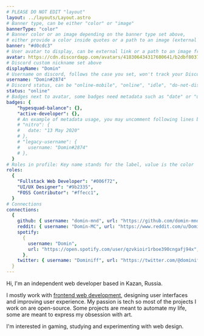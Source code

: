 ```yaml
---
# PLEASE DO NOT EDIT "layout"
layout: ../layouts/Layout.astro
# Banner type, can be either "color" or "image"
bannerType: "color"
# Banner color or an image depending on the banner type set above,
# either provide a color inside quotes or a path to an image (external links are supported)
banner: "#d0cdc3"
# User avatar to display, can be external link or a path to an image from public folder
avatar: https://cdn.discordapp.com/avatars/418306434317680641/b2dbf8037d99af65706882bbdf6390df.png
# Discord custom nickname set above
displayName: "Domin"
# Username on discord, follows the case you set, won't track your Discord account e.g. "Domin#2874" or "dominnya"
username: "Domin#2874"
# Discord status, can be "online-mobile", "online", "idle", "do-not-disturb", "invisible" or "streaming"
status: "online"
# Badges next to avatar, some badges need metadata such as "date" or "username"
badges: {
    "hypesquad-balance": {},
    "active-developer": {},
    # An example of metadata usage, you may uncomment following lines by removing "#":
    # "nitro": {
    #   date: "13 May 2020"
    # },
    # "legacy-username": {
    #   username: "Domin#2874"
    # },
  }
# Roles in profile: Key name stands for the label, value is the color
roles:
  {
    "Fullstack Web Developer": "#006f72",
    "UI/UX Designer": "#9b2335",
    "FOSS Contributor": "#ffecc1",
  }
# Connections
connections:
  {
    github: { username: "domin-mnd", url: "https://github.com/domin-mnd" },
    reddit: { username: "Domin-MC", url: "https://www.reddit.com/u/Domin-MC" },
    spotify:
      {
        username: "Domin",
        url: "https://open.spotify.com/user/qzvkioir1rboe390cngafj94x",
      },
    twitter: { username: "Dominiff", url: "https://twitter.com/@dominiff" },
  }
---
```


<!-- Your About Me section -->

Hi, I'm an independent web developer based in Kazan, Russia.

I mostly work with [frontend web development](https://domin.pro), designing user interfaces and improving user experience. My passion is tech so most of the projects I work on are open-source. Some projects are meant to automate my life, some are meant to express my obsession with art.

I'm interested in gaming, studying and experimenting with web design.
